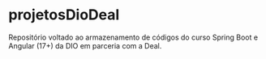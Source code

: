 # projetosDioDeal
Repositório voltado ao armazenamento de códigos do curso Spring Boot e Angular (17+) da DIO em parceria com a Deal.
